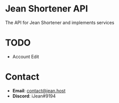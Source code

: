 # Jean Shortener API

The API for Jean Shortener and implements services

# TODO

- Account Edit

# Contact

* **Email**: contact@jean.host
* **Discord**: iJean#9194
